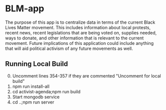 # BLM-app
The purpose of this app is to centralize data in terms of the current Black Lives Matter movement. This includes information about local protests, recent news, recent legislations that are being voted on, supplies needed, ways to donate, and other information that is relevant to the current movement. Future implications of this application could include anything that will aid political activism of any future movements as well.

## Running Local Build
0. Uncomment lines 354-357 if they are commented "Uncomment for local build"
1. npm run install-all
2. cd activist-agenda;npm run build
3. Start mongodb service
4. cd ..;npm run server
